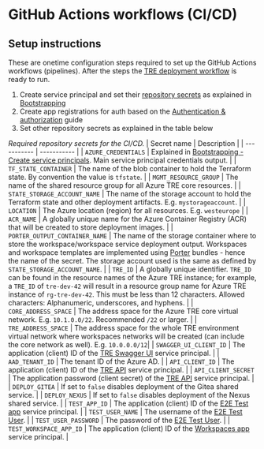 # GitHub Actions workflows (CI/CD)

## Setup instructions

These are onetime configuration steps required to set up the GitHub Actions workflows (pipelines). After the steps the [TRE deployment workflow](../.github/workflows/deploy_tre.yml) is ready to run.

1. Create service principal and set their [repository secrets](https://docs.github.com/en/actions/reference/encrypted-secrets) as explained in [Bootstrapping](./bootstrapping.md#create-service-principals)
1. Create app registrations for auth based on the [Authentication & authorization](./auth.md) guide
1. Set other repository secrets as explained in the table below

*Required repository secrets for the CI/CD.*
| Secret name | Description |
| ----------- | ----------- |
| `AZURE_CREDENTIALS` | Explained in [Bootstrapping - Create service principals](./bootstrapping.md#create-service-principals). Main service principal credentials output. |
| `TF_STATE_CONTAINER` | The name of the blob container to hold the Terraform state. By convention the value is `tfstate`. |
| `MGMT_RESOURCE_GROUP` | The name of the shared resource group for all Azure TRE core resources. |
| `STATE_STORAGE_ACCOUNT_NAME` | The name of the storage account to hold the Terraform state and other deployment artifacts. E.g. `mystorageaccount`. |
| `LOCATION` | The Azure location (region) for all resources. E.g. `westeurope` |
| `ACR_NAME` | A globally unique name for the Azure Container Registry (ACR) that will be created to store deployment images. |
| `PORTER_OUTPUT_CONTAINER_NAME` | The name of the storage container where to store the workspace/workspace service deployment output. Workspaces and workspace templates are implemented using [Porter](https://porter.sh) bundles - hence the name of the secret. The storage account used is the same as defined by `STATE_STORAGE_ACCOUNT_NAME`. |
| `TRE_ID` | A globally unique identifier. `TRE_ID` can be found in the resource names of the Azure TRE instance; for example, a `TRE_ID` of `tre-dev-42` will result in a resource group name for Azure TRE instance of `rg-tre-dev-42`. This must be less than 12 characters. Allowed characters: Alphanumeric, underscores, and hyphens. |
| `CORE_ADDRESS_SPACE` |  The address space for the Azure TRE core virtual network. E.g. `10.1.0.0/22`. Recommended `/22` or larger.  |
| `TRE_ADDRESS_SPACE` | The address space for the whole TRE environment virtual network where workspaces networks will be created (can include the core network as well). E.g. `10.0.0.0/12`|
| `SWAGGER_UI_CLIENT_ID` | The application (client) ID of the [TRE Swagger UI](./auth.md#tre-swagger-ui) service principal. |
| `AAD_TENANT_ID` | The tenant ID of the Azure AD. |
| `API_CLIENT_ID` | The application (client) ID of the [TRE API](./auth.md#tre-api) service principal. |
| `API_CLIENT_SECRET` | The application password (client secret) of the [TRE API](./auth.md#tre-api) service principal. |
| `DEPLOY_GITEA` | If set to `false` disables deployment of the Gitea shared service. |
| `DEPLOY_NEXUS` | If set to `false` disables deployment of the Nexus shared service. |
| `TEST_APP_ID` | The application (client) ID of the [E2E Test app](./auth.md#tre-e2e-test) service principal. |
| `TEST_USER_NAME` | The username of the [E2E Test User](./auth.md#end-to-end-test-user). |
| `TEST_USER_PASSWORD` | The password of the [E2E Test User](./auth.md#end-to-end-test-user). |
| `TEST_WORKSPACE_APP_ID` | The application (client) ID of the [Workspaces app](./auth.md#workspaces) service principal. |
